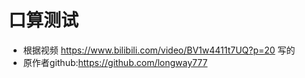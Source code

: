 # 口算测试
- 根据视频 https://www.bilibili.com/video/BV1w4411t7UQ?p=20 写的
- 原作者github:https://github.com/longway777